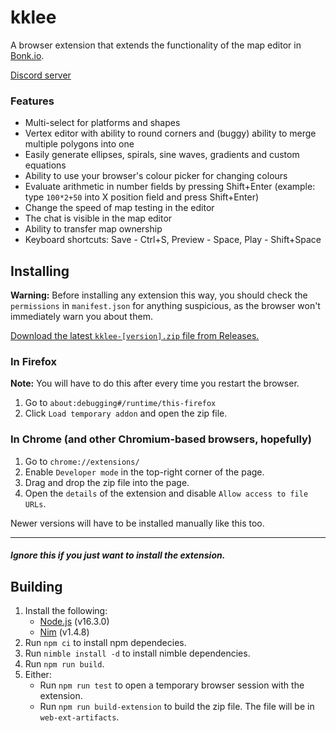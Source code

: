 # kklee
A browser extension that extends the functionality of the map editor in
[Bonk.io](https://bonk.io).

[Discord server](https://discord.gg/kW389FqMz2)

### Features
- Multi-select for platforms and shapes
- Vertex editor with ability to round corners and (buggy) ability to merge
  multiple polygons into one
- Easily generate ellipses, spirals, sine waves, gradients and custom equations
- Ability to use your browser's colour picker for changing colours
- Evaluate arithmetic in number fields by pressing Shift+Enter
  (example: type `100*2+50` into X position field and press Shift+Enter)
- Change the speed of map testing in the editor
- The chat is visible in the map editor
- Ability to transfer map ownership
- Keyboard shortcuts: Save - Ctrl+S, Preview - Space, Play - Shift+Space

## Installing

**Warning:** Before installing any extension this way, you should check the
`permissions` in `manifest.json` for anything suspicious, as the browser won't
immediately warn you about them.

[Download the latest `kklee-[version].zip` file from Releases.](
  https://github.com/kklkkj/kklee/releases)

### In Firefox
**Note:** You will have to do this after every time you restart the browser.
1. Go to `about:debugging#/runtime/this-firefox`
2. Click `Load temporary addon` and open the zip file.
### In Chrome (and other Chromium-based browsers, hopefully)
1. Go to `chrome://extensions/`
2. Enable `Developer mode` in the top-right corner of the page.
3. Drag and drop the zip file into the page.
4. Open the `details` of the extension and disable `Allow access to file URLs`.

Newer versions will have to be installed manually like this too.

---

##### Ignore this if you just want to install the extension.
## Building

1. Install the following:
    * [Node.js](https://nodejs.org/) (v16.3.0)
    * [Nim](https://nim-lang.org/) (v1.4.8)
2. Run `npm ci` to install npm dependecies.
3. Run `nimble install -d` to install nimble dependencies.
4. Run `npm run build`.
5. Either:
    - Run `npm run test` to open a temporary browser session with the extension.
    - Run `npm run build-extension` to build the zip file.
      The file will be in `web-ext-artifacts`.
